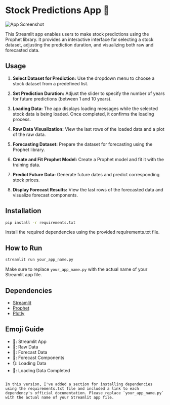 # Stock Predictions App 🔀

![App Screenshot](https://github.com/Daniels-not/StockPrediction/blob/main/images/index%20%C2%B7%20Streamlit%20(1).png)

This Streamlit app enables users to make stock predictions using the Prophet library. It provides an interactive interface for selecting a stock dataset, adjusting the prediction duration, and visualizing both raw and forecasted data.

## Usage

1. **Select Dataset for Prediction:** Use the dropdown menu to choose a stock dataset from a predefined list.

2. **Set Prediction Duration:** Adjust the slider to specify the number of years for future predictions (between 1 and 10 years).

3. **Loading Data:** The app displays loading messages while the selected stock data is being loaded. Once completed, it confirms the loading process.

4. **Raw Data Visualization:** View the last rows of the loaded data and a plot of the raw data.

5. **Forecasting Dataset:** Prepare the dataset for forecasting using the Prophet library.

6. **Create and Fit Prophet Model:** Create a Prophet model and fit it with the training data.

7. **Predict Future Data:** Generate future dates and predict corresponding stock prices.

8. **Display Forecast Results:** View the last rows of the forecasted data and visualize forecast components.

## Installation

```bash
pip install -r requirements.txt
```

Install the required dependencies using the provided requirements.txt file.

## How to Run

```bash
streamlit run your_app_name.py
```

Make sure to replace `your_app_name.py` with the actual name of your Streamlit app file.

## Dependencies

- [Streamlit](https://streamlit.io/)
- [Prophet](https://facebook.github.io/prophet/)
- [Plotly](https://plotly.com/)

## Emoji Guide

- 🔀: Streamlit App
- 🏓: Raw Data
- 🏰: Forecast Data
- 🥤: Forecast Components
- 🔃: Loading Data
- 🧭: Loading Data Completed

```

In this version, I've added a section for installing dependencies using the requirements.txt file and included a link to each dependency's official documentation. Please replace `your_app_name.py` with the actual name of your Streamlit app file.
